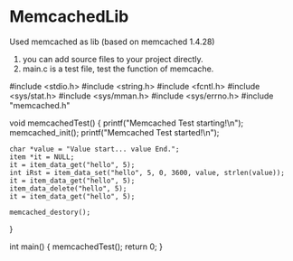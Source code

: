 # MemcachedLib
Used memcached as lib (based on memcached 1.4.28)
1. you can add source files to your project directly.
2. main.c is a test file, test the function of memcache.


#include <stdio.h>
#include <string.h>
#include <fcntl.h>
#include <sys/stat.h>
#include <sys/mman.h>
#include <sys/errno.h>
#include "memcached.h"

void memcachedTest()
{
    printf("Memcached Test starting!\n");
    memcached_init();
    printf("Memcached Test started!\n");

    char *value = "Value start... value End.";
    item *it = NULL;
    it = item_data_get("hello", 5);
    int iRst = item_data_set("hello", 5, 0, 3600, value, strlen(value));
    it = item_data_get("hello", 5);
    item_data_delete("hello", 5);
    it = item_data_get("hello", 5);

    memcached_destory();
}

int main() {
    memcachedTest();
    return 0;
}
